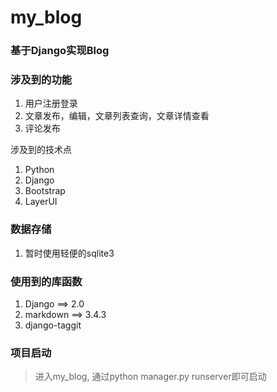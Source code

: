 # my_blog
### 基于Django实现Blog
### 涉及到的功能
1. 用户注册登录
2. 文章发布，编辑，文章列表查询，文章详情查看
3. 评论发布


涉及到的技术点
1. Python
2. Django
3. Bootstrap
4. LayerUI

### 数据存储
1. 暂时使用轻便的sqlite3

### 使用到的库函数
1. Django ==> 2.0
2. markdown ==> 3.4.3
3. django-taggit 


### 项目启动
> 进入my_blog, 通过python manager.py runserver即可启动